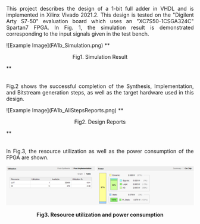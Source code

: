 <p align="justify"> This project describes the design of a 1-bit full adder in VHDL and is implemented in Xilinx Vivado 2021.2. This design is tested on the "Digilent Arty S7-50" evaluation board which uses an "XC7S50-1CSGA324C" Spartan7 FPGA. In Fig. 1, the simulation result is demonstrated corresponding to the input signals given in the test bench. </p>
![Example Image](FA1b_Simulation.png)
**<p align="center">Fig1. Simulation Result</p>**
<br><br>

<p align="justify">Fig.2 shows the successful completion of the Synthesis, Implementation, and Bitstream generation steps, as well as the target hardware used in this design.</p>
![Example Image](FA1b_AllStepsReports.png)
**<p align="center">Fig2. Design Reports</p>**
<br><br>

<p align="justify">In Fig.3, the resource utilization as well as the power consumption of the FPGA are shown.</p>

![Example Image](FA1b_Resource_Utilization.png)
**<p align="center">Fig3. Resource utilization and power consumption</p>**
<br><br>

